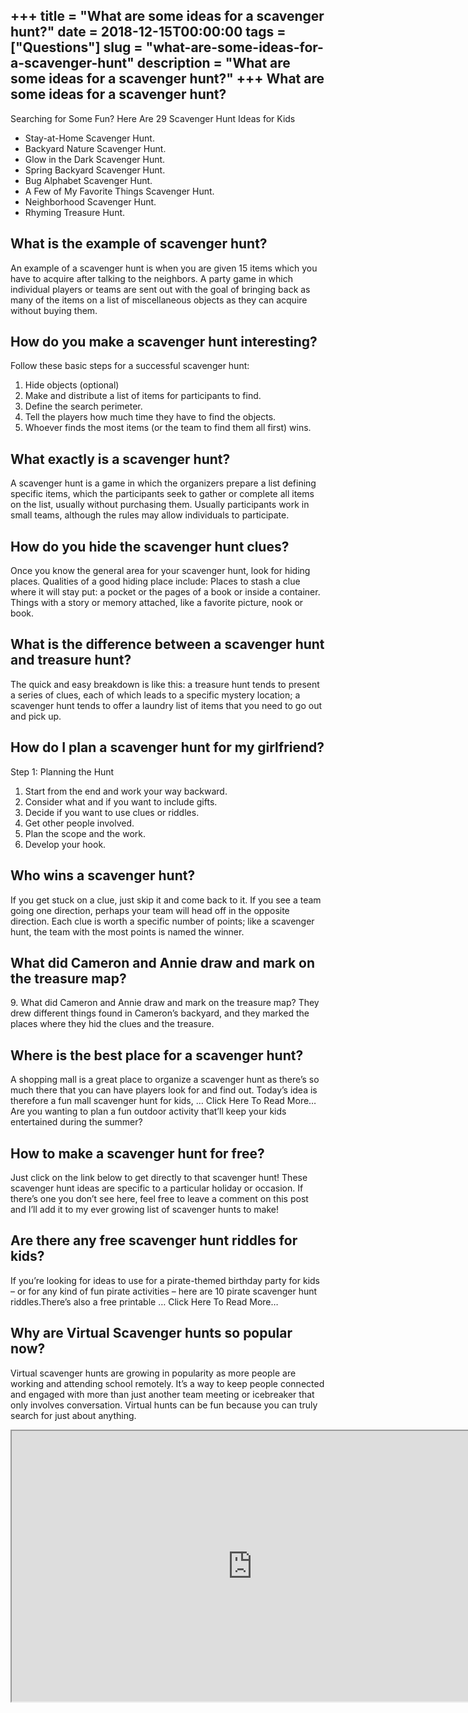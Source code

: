 +++
title = "What are some ideas for a scavenger hunt?"
date = 2018-12-15T00:00:00
tags = ["Questions"]
slug = "what-are-some-ideas-for-a-scavenger-hunt"
description = "What are some ideas for a scavenger hunt?"
+++
What are some ideas for a scavenger hunt?
-----------------------------------------

Searching for Some Fun? Here Are 29 Scavenger Hunt Ideas for Kids

- Stay-at-Home Scavenger Hunt.
- Backyard Nature Scavenger Hunt.
- Glow in the Dark Scavenger Hunt.
- Spring Backyard Scavenger Hunt.
- Bug Alphabet Scavenger Hunt.
- A Few of My Favorite Things Scavenger Hunt.
- Neighborhood Scavenger Hunt.
- Rhyming Treasure Hunt.

What is the example of scavenger hunt?
--------------------------------------

An example of a scavenger hunt is when you are given 15 items which you have to acquire after talking to the neighbors. A party game in which individual players or teams are sent out with the goal of bringing back as many of the items on a list of miscellaneous objects as they can acquire without buying them.

How do you make a scavenger hunt interesting?
---------------------------------------------

Follow these basic steps for a successful scavenger hunt:

1. Hide objects (optional)
2. Make and distribute a list of items for participants to find.
3. Define the search perimeter.
4. Tell the players how much time they have to find the objects.
5. Whoever finds the most items (or the team to find them all first) wins.

What exactly is a scavenger hunt?
---------------------------------

A scavenger hunt is a game in which the organizers prepare a list defining specific items, which the participants seek to gather or complete all items on the list, usually without purchasing them. Usually participants work in small teams, although the rules may allow individuals to participate.

How do you hide the scavenger hunt clues?
-----------------------------------------

Once you know the general area for your scavenger hunt, look for hiding places. Qualities of a good hiding place include: Places to stash a clue where it will stay put: a pocket or the pages of a book or inside a container. Things with a story or memory attached, like a favorite picture, nook or book.

What is the difference between a scavenger hunt and treasure hunt?
------------------------------------------------------------------

The quick and easy breakdown is like this: a treasure hunt tends to present a series of clues, each of which leads to a specific mystery location; a scavenger hunt tends to offer a laundry list of items that you need to go out and pick up.

How do I plan a scavenger hunt for my girlfriend?
-------------------------------------------------

Step 1: Planning the Hunt

1. Start from the end and work your way backward.
2. Consider what and if you want to include gifts.
3. Decide if you want to use clues or riddles.
4. Get other people involved.
5. Plan the scope and the work.
6. Develop your hook.

Who wins a scavenger hunt?
--------------------------

If you get stuck on a clue, just skip it and come back to it. If you see a team going one direction, perhaps your team will head off in the opposite direction. Each clue is worth a specific number of points; like a scavenger hunt, the team with the most points is named the winner.

What did Cameron and Annie draw and mark on the treasure map?
-------------------------------------------------------------

9\. What did Cameron and Annie draw and mark on the treasure map? They drew different things found in Cameron’s backyard, and they marked the places where they hid the clues and the treasure.

Where is the best place for a scavenger hunt?
---------------------------------------------

A shopping mall is a great place to organize a scavenger hunt as there’s so much there that you can have players look for and find out. Today’s idea is therefore a fun mall scavenger hunt for kids, … Click Here To Read More… Are you wanting to plan a fun outdoor activity that’ll keep your kids entertained during the summer?

How to make a scavenger hunt for free?
--------------------------------------

Just click on the link below to get directly to that scavenger hunt! These scavenger hunt ideas are specific to a particular holiday or occasion. If there’s one you don’t see here, feel free to leave a comment on this post and I’ll add it to my ever growing list of scavenger hunts to make!

Are there any free scavenger hunt riddles for kids?
---------------------------------------------------

If you’re looking for ideas to use for a pirate-themed birthday party for kids – or for any kind of fun pirate activities – here are 10 pirate scavenger hunt riddles.There’s also a free printable … Click Here To Read More…

Why are Virtual Scavenger hunts so popular now?
-----------------------------------------------

Virtual scavenger hunts are growing in popularity as more people are working and attending school remotely. It’s a way to keep people connected and engaged with more than just another team meeting or icebreaker that only involves conversation. Virtual hunts can be fun because you can truly search for just about anything.

<iframe allow="accelerometer; autoplay; clipboard-write; encrypted-media; gyroscope; picture-in-picture" allowfullscreen="" class="__youtube_prefs__  epyt-is-override  no-lazyload" data-no-lazy="1" data-origheight="433" data-origwidth="770" data-skipgform_ajax_framebjll="" height="433" id="_ytid_30382" loading="lazy" src="https://www.youtube.com/embed/K3jLC_QaIv8?enablejsapi=1&autoplay=0&cc_load_policy=0&cc_lang_pref=&iv_load_policy=1&loop=0&modestbranding=0&rel=1&fs=1&playsinline=0&autohide=2&theme=dark&color=red&controls=1&" title="YouTube player" width="770"></iframe>